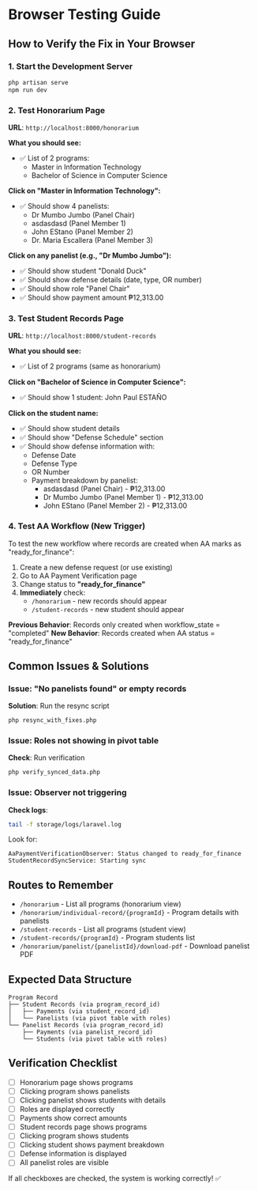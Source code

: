 # Browser Testing Guide

## How to Verify the Fix in Your Browser

### 1. Start the Development Server

```bash
php artisan serve
npm run dev
```

### 2. Test Honorarium Page

**URL**: `http://localhost:8000/honorarium`

**What you should see:**
- ✅ List of 2 programs:
  - Master in Information Technology
  - Bachelor of Science in Computer Science

**Click on "Master in Information Technology":**
- ✅ Should show 4 panelists:
  - Dr Mumbo Jumbo (Panel Chair)
  - asdasdasd (Panel Member 1)
  - John EStano (Panel Member 2)
  - Dr. Maria Escallera (Panel Member 3)

**Click on any panelist (e.g., "Dr Mumbo Jumbo"):**
- ✅ Should show student "Donald Duck"
- ✅ Should show defense details (date, type, OR number)
- ✅ Should show role "Panel Chair"
- ✅ Should show payment amount ₱12,313.00

### 3. Test Student Records Page

**URL**: `http://localhost:8000/student-records`

**What you should see:**
- ✅ List of 2 programs (same as honorarium)

**Click on "Bachelor of Science in Computer Science":**
- ✅ Should show 1 student: John Paul ESTAÑO

**Click on the student name:**
- ✅ Should show student details
- ✅ Should show "Defense Schedule" section
- ✅ Should show defense information with:
  - Defense Date
  - Defense Type
  - OR Number
  - Payment breakdown by panelist:
    - asdasdasd (Panel Chair) - ₱12,313.00
    - Dr Mumbo Jumbo (Panel Member 1) - ₱12,313.00
    - John EStano (Panel Member 2) - ₱12,313.00

### 4. Test AA Workflow (New Trigger)

To test the new workflow where records are created when AA marks as "ready_for_finance":

1. Create a new defense request (or use existing)
2. Go to AA Payment Verification page
3. Change status to **"ready_for_finance"**
4. **Immediately** check:
   - `/honorarium` - new records should appear
   - `/student-records` - new student should appear

**Previous Behavior**: Records only created when workflow_state = "completed"
**New Behavior**: Records created when AA status = "ready_for_finance"

## Common Issues & Solutions

### Issue: "No panelists found" or empty records

**Solution**: Run the resync script
```bash
php resync_with_fixes.php
```

### Issue: Roles not showing in pivot table

**Check**: Run verification
```bash
php verify_synced_data.php
```

### Issue: Observer not triggering

**Check logs**:
```bash
tail -f storage/logs/laravel.log
```

Look for:
```
AaPaymentVerificationObserver: Status changed to ready_for_finance
StudentRecordSyncService: Starting sync
```

## Routes to Remember

- `/honorarium` - List all programs (honorarium view)
- `/honorarium/individual-record/{programId}` - Program details with panelists
- `/student-records` - List all programs (student view)
- `/student-records/{programId}` - Program students list
- `/honorarium/panelist/{panelistId}/download-pdf` - Download panelist PDF

## Expected Data Structure

```
Program Record
├── Student Records (via program_record_id)
│   ├── Payments (via student_record_id)
│   └── Panelists (via pivot table with roles)
└── Panelist Records (via program_record_id)
    ├── Payments (via panelist_record_id)
    └── Students (via pivot table with roles)
```

## Verification Checklist

- [ ] Honorarium page shows programs
- [ ] Clicking program shows panelists
- [ ] Clicking panelist shows students with details
- [ ] Roles are displayed correctly
- [ ] Payments show correct amounts
- [ ] Student records page shows programs
- [ ] Clicking program shows students
- [ ] Clicking student shows payment breakdown
- [ ] Defense information is displayed
- [ ] All panelist roles are visible

If all checkboxes are checked, the system is working correctly! ✅
